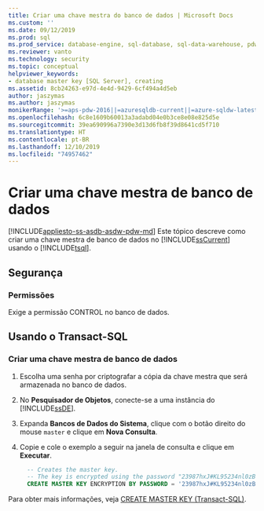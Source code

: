 ```yaml
---
title: Criar uma chave mestra do banco de dados | Microsoft Docs
ms.custom: ''
ms.date: 09/12/2019
ms.prod: sql
ms.prod_service: database-engine, sql-database, sql-data-warehouse, pdw
ms.reviewer: vanto
ms.technology: security
ms.topic: conceptual
helpviewer_keywords:
- database master key [SQL Server], creating
ms.assetid: 8cb24263-e97d-4e4d-9429-6cf494a4d5eb
author: jaszymas
ms.author: jaszymas
monikerRange: '>=aps-pdw-2016||=azuresqldb-current||=azure-sqldw-latest||>=sql-server-2016||=sqlallproducts-allversions||>=sql-server-linux-2017||=azuresqldb-mi-current'
ms.openlocfilehash: 6c8e1609b60013a3adabd04e0b3ce8e08e825d5e
ms.sourcegitcommit: 39ea690996a7390e3d13d6fb8f39d8641cd5f710
ms.translationtype: HT
ms.contentlocale: pt-BR
ms.lasthandoff: 12/10/2019
ms.locfileid: "74957462"
---
```

# <a name="create-a-database-master-key"></a>Criar uma chave mestra de banco de dados

[!INCLUDE[appliesto-ss-asdb-asdw-pdw-md](../../../includes/appliesto-ss-asdb-asdw-pdw-md.md)]
Este tópico descreve como criar uma chave mestra de banco de dados no [!INCLUDE[ssCurrent](../../../includes/sscurrent-md.md)] usando o [!INCLUDE[tsql](../../../includes/tsql-md.md)].

## <a name="security"></a>Segurança

### <a name="permissions"></a>Permissões

Exige a permissão CONTROL no banco de dados.

## <a name="using-transact-sql"></a>Usando o Transact-SQL

### <a name="to-create-a-database-master-key"></a>Criar uma chave mestra de banco de dados

1. Escolha uma senha por criptografar a cópia da chave mestra que será armazenada no banco de dados.
2. No **Pesquisador de Objetos**, conecte-se a uma instância do [!INCLUDE[ssDE](../../../includes/ssde-md.md)].
3. Expanda **Bancos de Dados do Sistema**, clique com o botão direito do mouse `master` e clique em **Nova Consulta**.
4. Copie e cole o exemplo a seguir na janela de consulta e clique em **Executar**.

   ```sql
     -- Creates the master key.
     -- The key is encrypted using the password "23987hxJ#KL95234nl0zBe."  
     CREATE MASTER KEY ENCRYPTION BY PASSWORD = '23987hxJ#KL95234nl0zBe';  

   ```

Para obter mais informações, veja [CREATE MASTER KEY &#40;Transact-SQL&#41;](../../../t-sql/statements/create-master-key-transact-sql.md).
